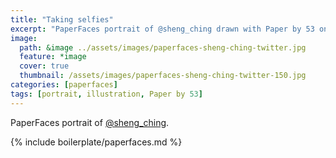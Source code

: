 ```yaml
---
title: "Taking selfies"
excerpt: "PaperFaces portrait of @sheng_ching drawn with Paper by 53 on an iPad."
image: 
  path: &image ../assets/images/paperfaces-sheng-ching-twitter.jpg 
  feature: *image
  cover: true
  thumbnail: /assets/images/paperfaces-sheng-ching-twitter-150.jpg
categories: [paperfaces]
tags: [portrait, illustration, Paper by 53]
---
```


PaperFaces portrait of [@sheng_ching](https://twitter.com/sheng_ching).

{% include boilerplate/paperfaces.md %}
